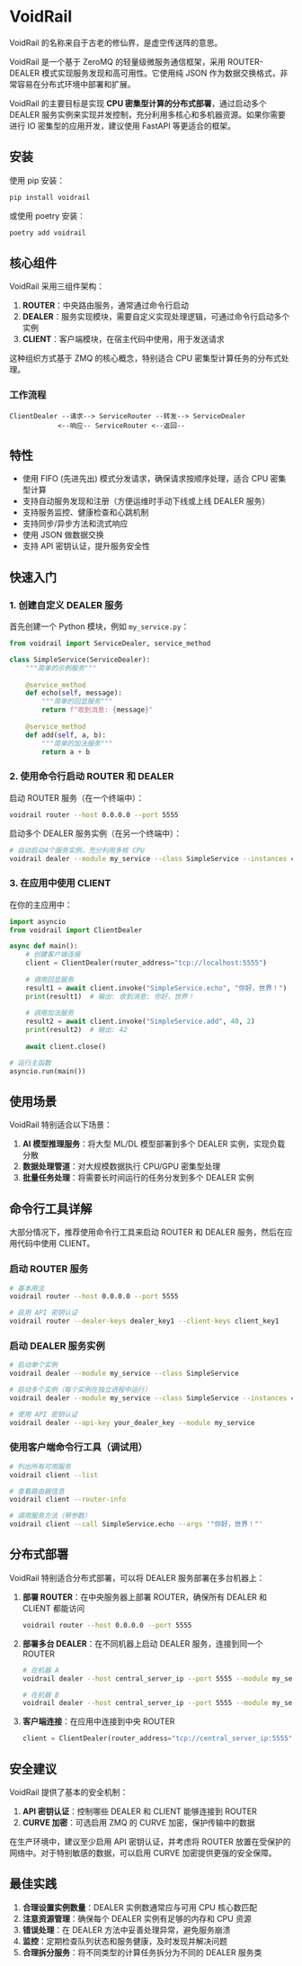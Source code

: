 # VoidRail

VoidRail 的名称来自于古老的修仙界，是虚空传送阵的意思。

VoidRail 是一个基于 ZeroMQ 的轻量级微服务通信框架，采用 ROUTER-DEALER 模式实现服务发现和高可用性。它使用纯 JSON 作为数据交换格式，非常容易在分布式环境中部署和扩展。

VoidRail 的主要目标是实现 **CPU 密集型计算的分布式部署**，通过启动多个 DEALER 服务实例来实现并发控制，充分利用多核心和多机器资源。如果你需要进行 IO 密集型的应用开发，建议使用 FastAPI 等更适合的框架。

## 安装

使用 pip 安装：

```bash
pip install voidrail
```

或使用 poetry 安装：

```bash
poetry add voidrail
```

## 核心组件

VoidRail 采用三组件架构：

1. **ROUTER**：中央路由服务，通常通过命令行启动
2. **DEALER**：服务实现模块，需要自定义实现处理逻辑，可通过命令行启动多个实例
3. **CLIENT**：客户端模块，在宿主代码中使用，用于发送请求

这种组织方式基于 ZMQ 的核心概念，特别适合 CPU 密集型计算任务的分布式处理。

### 工作流程

```
ClientDealer --请求--> ServiceRouter --转发--> ServiceDealer
            <--响应-- ServiceRouter <--返回--
```

## 特性

- 使用 FIFO (先进先出) 模式分发请求，确保请求按顺序处理，适合 CPU 密集型计算
- 支持自动服务发现和注册（方便运维时手动下线或上线 DEALER 服务）
- 支持服务监控、健康检查和心跳机制
- 支持同步/异步方法和流式响应
- 使用 JSON 做数据交换
- 支持 API 密钥认证，提升服务安全性

## 快速入门

### 1. 创建自定义 DEALER 服务

首先创建一个 Python 模块，例如 `my_service.py`：

```python
from voidrail import ServiceDealer, service_method

class SimpleService(ServiceDealer):
    """简单的示例服务"""
    
    @service_method
    def echo(self, message):
        """简单的回显服务"""
        return f"收到消息: {message}"
    
    @service_method
    def add(self, a, b):
        """简单的加法服务"""
        return a + b
```

### 2. 使用命令行启动 ROUTER 和 DEALER

启动 ROUTER 服务（在一个终端中）：

```bash
voidrail router --host 0.0.0.0 --port 5555
```

启动多个 DEALER 服务实例（在另一个终端中）：

```bash
# 自动启动4个服务实例，充分利用多核 CPU
voidrail dealer --module my_service --class SimpleService --instances 4
```

### 3. 在应用中使用 CLIENT

在你的主应用中：

```python
import asyncio
from voidrail import ClientDealer

async def main():
    # 创建客户端连接
    client = ClientDealer(router_address="tcp://localhost:5555")
    
    # 调用回显服务
    result1 = await client.invoke("SimpleService.echo", "你好，世界！")
    print(result1)  # 输出: 收到消息: 你好，世界！
    
    # 调用加法服务
    result2 = await client.invoke("SimpleService.add", 40, 2)
    print(result2)  # 输出: 42
    
    await client.close()

# 运行主函数
asyncio.run(main())
```

## 使用场景

VoidRail 特别适合以下场景：

1. **AI 模型推理服务**：将大型 ML/DL 模型部署到多个 DEALER 实例，实现负载分散
2. **数据处理管道**：对大规模数据执行 CPU/GPU 密集型处理
3. **批量任务处理**：将需要长时间运行的任务分发到多个 DEALER 实例

## 命令行工具详解

大部分情况下，推荐使用命令行工具来启动 ROUTER 和 DEALER 服务，然后在应用代码中使用 CLIENT。

### 启动 ROUTER 服务

```bash
# 基本用法
voidrail router --host 0.0.0.0 --port 5555

# 启用 API 密钥认证
voidrail router --dealer-keys dealer_key1 --client-keys client_key1
```

### 启动 DEALER 服务实例

```bash
# 启动单个实例
voidrail dealer --module my_service --class SimpleService

# 启动多个实例（每个实例在独立进程中运行）
voidrail dealer --module my_service --class SimpleService --instances 4

# 使用 API 密钥认证
voidrail dealer --api-key your_dealer_key --module my_service
```

### 使用客户端命令行工具（调试用）

```bash
# 列出所有可用服务
voidrail client --list

# 查看路由器信息
voidrail client --router-info

# 调用服务方法（带参数）
voidrail client --call SimpleService.echo --args '"你好，世界！"'
```

## 分布式部署

VoidRail 特别适合分布式部署，可以将 DEALER 服务部署在多台机器上：

1. **部署 ROUTER**：在中央服务器上部署 ROUTER，确保所有 DEALER 和 CLIENT 都能访问

    ```bash
    voidrail router --host 0.0.0.0 --port 5555
    ```

2. **部署多台 DEALER**：在不同机器上启动 DEALER 服务，连接到同一个 ROUTER

    ```bash
    # 在机器 A
    voidrail dealer --host central_server_ip --port 5555 --module my_service
    
    # 在机器 B
    voidrail dealer --host central_server_ip --port 5555 --module my_service
    ```

3. **客户端连接**：在应用中连接到中央 ROUTER

    ```python
    client = ClientDealer(router_address="tcp://central_server_ip:5555")
    ```

## 安全建议

VoidRail 提供了基本的安全机制：

1. **API 密钥认证**：控制哪些 DEALER 和 CLIENT 能够连接到 ROUTER
2. **CURVE 加密**：可选启用 ZMQ 的 CURVE 加密，保护传输中的数据

在生产环境中，建议至少启用 API 密钥认证，并考虑将 ROUTER 放置在受保护的网络中。对于特别敏感的数据，可以启用 CURVE 加密提供更强的安全保障。

## 最佳实践

1. **合理设置实例数量**：DEALER 实例数通常应与可用 CPU 核心数匹配
2. **注意资源管理**：确保每个 DEALER 实例有足够的内存和 CPU 资源
3. **错误处理**：在 DEALER 方法中妥善处理异常，避免服务崩溃
4. **监控**：定期检查队列状态和服务健康，及时发现并解决问题
5. **合理拆分服务**：将不同类型的计算任务拆分为不同的 DEALER 服务类